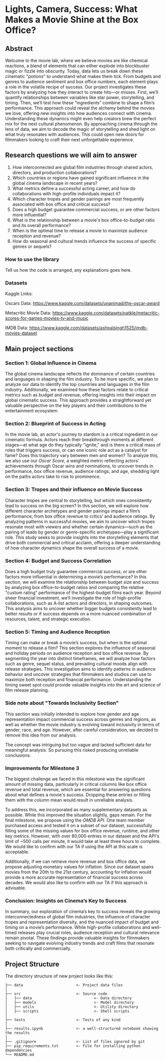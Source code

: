 
# Lights, Camera, Success: What Makes a Movie Shine at the Box Office?
## Abstract
Welcome to the movie lab, where we believe movies are like chemical reactions, a blend of elements that can either explode into blockbuster magic or fizzle into obscurity. Today, data lets us break down these cinematic "potions" to understand what makes them tick. From budgets and genres to audience sentiment and box office numbers, each element plays a role in the volatile recipe of success. Our project investigates these factors by analyzing how they interact to create hits—or misses. First, we’ll quantify relationships between variables like star power, storytelling, and timing. Then, we’ll test how these “ingredients” combine to shape a film’s performance. This approach could reveal the alchemy behind the movies we love, offering new insights into how audiences connect with cinema. Understanding these dynamics might even help creators brew the perfect mix for the next cultural phenomenon. By approaching cinema through the lens of data, we aim to decode the magic of storytelling and shed light on what truly resonates with audiences. This could open new doors for filmmakers looking to craft their next unforgettable experience.

## Research questions we will aim to answer
1) How interconnected are global film industries through shared actors, directors, and production collaborations?
2) Which countries or regions have gained significant influence in the global cinema landscape in recent years?
3) What metrics define a successful acting career, and how do collaborations with high-profile individuals impact it?
4) Which character tropes and gender pairings are most frequently associated with box office and critical success?
5) Does a high budget guarantee commercial success, or are other factors more influential?
6) What is the relationship between a movie's box office-to-budget ratio and its overall performance?
7) When is the optimal time to release a movie to maximize audience reception and revenue?
8) How do seasonal and cultural trends influence the success of specific genres or sequels?



### How to use the library
Tell us how the code is arranged, any explanations goes here.

### Datasets
Kaggle Links:

Oscars Data: https://www.kaggle.com/datasets/unanimad/the-oscar-award

Metacritic Movie Data: https://www.kaggle.com/datasets/patkle/metacritic-scores-for-games-movies-tv-and-music

IMDB Data: https://www.kaggle.com/datasets/ashpalsingh1525/imdb-movies-dataset

## Main project sections

### Section 1: Global Influence in Cinema  
The global cinema landscape reflects the dominance of certain countries and languages in shaping the film industry. To be more specific, we plan to analyze our data to identify the top countries and languages in the film industry. Additionally, we examined how these factors relate to critical metrics such as budget and revenue, offering insights into their impact on global cinematic success. This approach provides a straightforward yet valuable perspective on the key players and their contributions to the entertainment ecosystem.

### Section 2: Blueprint of Success in Acting 
In the movie lab, an actor's journey to stardom is a critical ingredient in our cinematic formula. Actors reach their breakthrough moments at different stages—at what age do they typically "ignite," and is there a critical mass of roles that triggers success, or can one iconic role act as a catalyst for fame? Does this trajectory vary between men and women? To analyze this, we also use our *Oscar Score*, a weighted metric reflecting actors' achievements through Oscar wins and nominations, to uncover trends in performance, box office revenue, audience ratings, and age, shedding light on the paths actors take to rise to prominence.

 
### Section 3: Tropes and their influence on Movie Success
Character tropes are central to storytelling, but which ones consistently lead to success on the big screen? In this section, we will explore how different character archetypes and gender pairings impact a film’s performance, from box office revenue to critics’ and audience ratings. By analyzing patterns in successful movies, we aim to uncover which tropes resonate most with viewers and whether certain dynamics—such as the pairing of leads by gender or genre-specific archetypes—play a significant role. This study seeks to provide insights into the storytelling elements that drive both commercial and critical acclaim, offering a deeper understanding of how character dynamics shape the overall success of a movie. 


### Section 4: Budget and Success Correlation 
Does a high budget truly guarantee commercial success, or are other factors more influential in determining a movie’s performance? In this section, we will examine the relationship between budget size and success by analyzing box office-to-budget ratios and comparing the relative "custom rating" performance of the highest-budget films each year. Beyond sheer financial investment, we’ll investigate the role of high-profile collaborations, such as A-list actors and directors, in shaping outcomes. This analysis aims to uncover whether bigger budgets consistently lead to better results or if success depends on a more nuanced combination of resources, talent, and strategic execution.


### Section 5: Timing and Audience Reception
Timing can make or break a movie’s success, but when is the optimal moment to release a film? This section explores the influence of seasonal and holiday periods on audience reception and box office revenue. By segmenting the year into distinct timeframes, we will analyze how factors such as genre, sequel status, and prevailing cultural moods align with release strategies. This investigation aims to identify patterns in audience behavior and uncover strategies that filmmakers and studios can use to maximize both reception and financial performance. Understanding the timing sweet spot could provide valuable insights into the art and science of film release planning.


### Side note about "Towards Inclusivity Section"
This section was initially intended to explore how gender and age representation impact commercial success across genres and regions, as well as whether the movie industry is evolving toward inclusivity in terms of gender, race, and age. However, after careful consideration, we decided to remove this idea from our analysis.


The concept was intriguing but too vague and lacked sufficient data for meaningful analysis. So pursuing this risked producing unreliable conclusions.


### Improvements for Milestone 3 
The biggest challenge we faced in this milestone was the significant amount of missing data, particularly in critical columns like box office revenue and total revenue, which are essential for answering questions about what defines a movie's success. Dropping these entries or filling them with the column mean would result in unreliable analysis.


To address this, we incorporated as many supplementary datasets as possible. While this improved the situation slightly, gaps remain. For the final milestone, we propose using the *OMDB API*. One team member purchased access and tested it on a subset of our dataset, successfully filling some of the missing values for box office revenue, runtime, and other key metrics. However, with over 80,000 entries in our dataset and the API's limit of ~500 calls per minute, it would take at least three hours to complete. We would like to confirm with our TA if using the API at this scale is acceptable.


Additionally, if we can retrieve more revenue and box office data, we propose adjusting monetary values for inflation. Since our dataset spans movies from the 20th to the 21st century, accounting for inflation would provide a more accurate representation of financial success across decades. We would also like to confirm with our TA if this approach is advisable.



### Conclusion: Insights on Cinema’s Key to Success
In summary, our exploration of cinema’s key to success reveals the growing interconnectedness of global film industries, the influence of character tropes and representation diversity, and the nuanced impact of budget and timing on a movie’s performance. While high-profile collaborations and well-timed releases play crucial roles, audience reception and cultural relevance remain pivotal. These findings provide valuable insights for filmmakers seeking to navigate evolving industry trends and craft films that resonate both critically and commercially.



## Project Structure

The directory structure of new project looks like this:

```
├── data                        <- Project data files
│
├── src                         <- Source code
│   ├── data                            <- Data directory
│   ├── models                          <- Model directory
│   ├── utils                           <- Utility directory
│   ├── scripts                         <- Shell scripts
│
├── tests                       <- Tests of any kind
│
├── results.ipynb               <- a well-structured notebook showing the results
│
├── .gitignore                  <- List of files ignored by git
├── pip_requirements.txt        <- File for installing python dependencies
└── README.md
```

